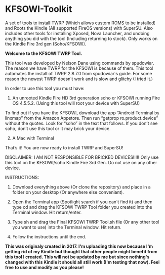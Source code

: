 # KFSOWI-Toolkit
A set of tools to install TWRP (Which allows custom ROMS to be installed) and Roots the Kindle (All supported FireOS versions) with SuperSU. Also includes other tools for installing Xposed, Nova Launcher, and undoing anything you did with the tool (Including returning to stock). Only works on the Kindle Fire 3rd gen (Soho/KFSOWI).

<b>Welcome to the KFSOWI TWRP Tool.</b>

This tool was developed by Nelson Dane using commands by spudowiar. The reason we have TWRP for the KFSOWI is because of them. This tool automates the install of TWRP 2.8.7.0 from spudowiar's guide. For some reason the newest TWRP doesn’t work and is slow and glitchy (I tried it.)

In order to use this tool you must have:

1. An unrooted Kindle Fire HD 3rd generation soho or KFSOWI running Fire OS 4.5.5.2. (Using this tool will root your device with SuperSU)
 
To find out if you have the KFSOWI, download the app “Android Terminal by linxmap” from the Amazon Appstore. Then run “getprop ro.product.device” without the quotes. Look for “soho” in the text that follows. If you don’t see soho, don’t use this tool or it may brick your device. 

2. A Mac with Terminal

That’s it! You are now ready to install TWRP and SuperSU!


DISCLAIMER: I AM NOT RESPONSIBLE FOR BRICKED DEVICES!!!!! Only use this tool on the KFSOWI/soho Kindle Fire 3rd Gen. Do not use on any other device. 

INSTRUCTIONS:

1. Download everything above (Or clone the repository) and place in a folder on your desktop (Or anywhere else conveniant).

2. Open the Terminal app (Spotlight search if you can't find it) and then type cd and drag the KFSOWI TWRP Tool folder you created into the Terminal window. Hit return/enter. 

3. Type sh and drag the Final KFSOWI TWRP Tool.sh file (Or any other tool you want to use) into the Terminal window. Hit return. 

4. Follow the instructions until the end. 

<b>This was originaly created in 2017. I'm uploading this now because I'm getting rid of my Kindle but thought that other people might benefit from this tool I created. This will not be updated by me but since nothing's changed with this Kindle it should all still work (I'm testing that now). Feel free to use and modify as you please!</b>
